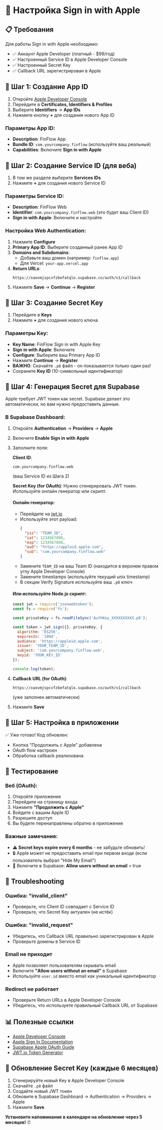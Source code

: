 # 🍎 Настройка Sign in with Apple

## 📋 Требования

Для работы Sign in with Apple необходимо:
- ✅ Аккаунт Apple Developer (платный - $99/год)
- ✅ Настроенный Service ID в Apple Developer Console
- ✅ Настроенный Secret Key
- ✅ Callback URL зарегистрирован в Apple

## 🔧 Шаг 1: Создание App ID

1. Откройте [Apple Developer Console](https://developer.apple.com/account/)
2. Перейдите в **Certificates, Identifiers & Profiles**
3. Выберите **Identifiers** → **App IDs**
4. Нажмите кнопку **+** для создания нового App ID

### Параметры App ID:
- **Description**: FinFlow App
- **Bundle ID**: `com.yourcompany.finflow` (используйте ваш реальный)
- **Capabilities**: Включите **Sign in with Apple**

## 🔧 Шаг 2: Создание Service ID (для веба)

1. В том же разделе выберите **Services IDs**
2. Нажмите **+** для создания нового Service ID

### Параметры Service ID:
- **Description**: FinFlow Web
- **Identifier**: `com.yourcompany.finflow.web` (это будет ваш Client ID)
- **Sign in with Apple**: Включите и настройте

### Настройка Web Authentication:
1. Нажмите **Configure**
2. **Primary App ID**: Выберите созданный ранее App ID
3. **Domains and Subdomains**: 
   - Добавьте ваш домен (например: `finflow.app`)
   - Для Vercel: `your-app.vercel.app`
4. **Return URLs**: 
   ```
   https://xaovmjspcvfzbefatqlo.supabase.co/auth/v1/callback
   ```
5. Нажмите **Save** → **Continue** → **Register**

## 🔧 Шаг 3: Создание Secret Key

1. Перейдите в **Keys**
2. Нажмите **+** для создания нового ключа

### Параметры Key:
- **Key Name**: FinFlow Sign in with Apple Key
- **Sign in with Apple**: Включите
- **Configure**: Выберите ваш Primary App ID
- Нажмите **Continue** → **Register**
- **ВАЖНО**: Скачайте `.p8` файл - он показывается только один раз!
- Сохраните **Key ID** (10-символьный идентификатор)

## 🔧 Шаг 4: Генерация Secret для Supabase

Apple требует JWT токен как secret. Supabase делает это автоматически, но вам нужно предоставить данные.

### В Supabase Dashboard:

1. Откройте **Authentication** → **Providers** → **Apple**
2. Включите **Enable Sign in with Apple**
3. Заполните поля:

   **Client ID**: 
   ```
   com.yourcompany.finflow.web
   ```
   (ваш Service ID из Шага 2)

   **Secret Key (for OAuth)**:
   Нужно сгенерировать JWT токен. Используйте онлайн генератор или скрипт.

   #### Онлайн генератор:
   - Перейдите на [jwt.io](https://jwt.io)
   - Используйте этот payload:
     ```json
     {
       "iss": "TEAM_ID",
       "iat": 1234567890,
       "exp": 1234567890,
       "aud": "https://appleid.apple.com",
       "sub": "com.yourcompany.finflow.web"
     }
     ```
   - Замените `TEAM_ID` на ваш Team ID (находится в верхнем правом углу Apple Developer Console)
   - Замените timestamps (используйте текущий unix timestamp)
   - В секции Verify Signature используйте ваш `.p8` ключ

   #### Или используйте Node.js скрипт:
   ```javascript
   const jwt = require('jsonwebtoken');
   const fs = require('fs');

   const privateKey = fs.readFileSync('AuthKey_XXXXXXXXXX.p8');

   const token = jwt.sign({}, privateKey, {
     algorithm: 'ES256',
     expiresIn: '180d',
     audience: 'https://appleid.apple.com',
     issuer: 'YOUR_TEAM_ID',
     subject: 'com.yourcompany.finflow.web',
     keyid: 'YOUR_KEY_ID'
   });

   console.log(token);
   ```

4. **Callback URL (for OAuth)**: 
   ```
   https://xaovmjspcvfzbefatqlo.supabase.co/auth/v1/callback
   ```
   (уже заполнен автоматически)

5. Нажмите **Save**

## 🔧 Шаг 5: Настройка в приложении

✅ Уже готово! Код обновлен:
- Кнопка "Продолжить с Apple" добавлена
- OAuth flow настроен
- Обработка callback реализована

## 📱 Тестирование

### Веб (OAuth):
1. Откройте приложение
2. Перейдите на страницу входа
3. Нажмите **"Продолжить с Apple"**
4. Войдите с вашим Apple ID
5. Разрешите доступ
6. Вы будете перенаправлены обратно в приложение

### Важные замечания:
- ⚠️ **Secret keys expire every 6 months** - не забудьте обновить!
- 🔒 Apple может не предоставить email при первом входе (если пользователь выбрал "Hide My Email")
- 📧 Включите в Supabase: **Allow users without an email** = true

## 🐛 Troubleshooting

### Ошибка: "invalid_client"
- Проверьте, что Client ID совпадает с Service ID
- Проверьте, что Secret Key актуален (не истёк)

### Ошибка: "invalid_request"
- Убедитесь, что Callback URL правильно зарегистрирован в Apple
- Проверьте домены в Service ID

### Email не приходит
- Apple позволяет пользователям скрывать email
- Включите **"Allow users without an email"** в Supabase
- Используйте `user.id` вместо email как уникальный идентификатор

### Redirect не работает
- Проверьте Return URLs в Apple Developer Console
- Убедитесь, что используете правильный Callback URL от Supabase

## 📊 Полезные ссылки

- [Apple Developer Console](https://developer.apple.com/account/)
- [Apple Sign In Documentation](https://developer.apple.com/sign-in-with-apple/)
- [Supabase Apple OAuth Guide](https://supabase.com/docs/guides/auth/social-login/auth-apple)
- [JWT.io Token Generator](https://jwt.io)

## 🔄 Обновление Secret Key (каждые 6 месяцев)

1. Сгенерируйте новый Key в Apple Developer Console
2. Скачайте `.p8` файл
3. Создайте новый JWT токен
4. Обновите в Supabase Dashboard → Authentication → Providers → Apple
5. Нажмите **Save**

**Установите напоминание в календаре на обновление через 5 месяцев!** ⏰

